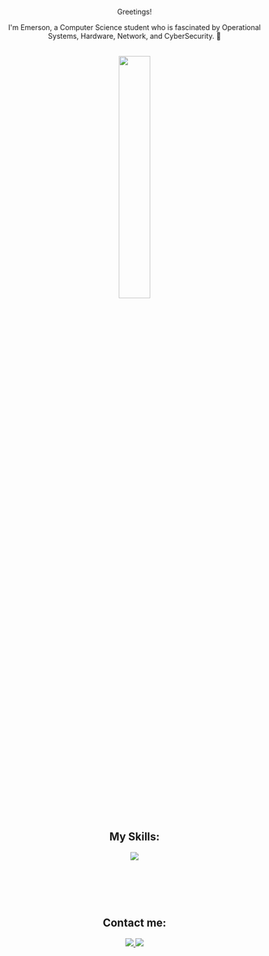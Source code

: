 <p align="center"> Greetings!
<p align="center"> I'm Emerson, a Computer Science student who is fascinated by Operational Systems, Hardware, Network, and CyberSecurity. 👾<br><br>

<div align="center" style="margin-bottom:100px">
    <img width=35% align="center" src="https://github-readme-stats-git-main-rafaelalexandrino.vercel.app/api/top-langs/?username=emersondmatos&show_icons=true&theme=react&layout=compact" />
</div>
<br><br>

<div align="center" style="margin-bottom:10px">

 ## My Skills:
</div>
<p align="center">
  <a href="https://skillicons.dev">
    <img src="https://skillicons.dev/icons?i=java,js,powershell,python,mysql,postgres,linux&perline=5" />
  </a>
</p>
<br><br>
<div align="center" style="margin-bottom:10px">
<br><br>

 ## Contact me:
</div>
<p align="center">
  <a href="https://www.linkedin.com/in/emerson-de-matos-6532aa2b7/">
    <img src="https://skillicons.dev/icons?i=linkedin" />
  </a>
  <a href="mailto:emersonmaiadematos@gmail.com">
    <img src="https://skillicons.dev/icons?i=gmail" />
  </a>
</p>
